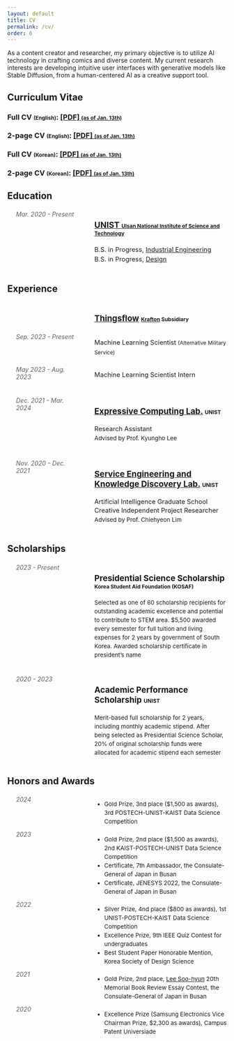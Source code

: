 ```yaml
---
layout: default
title: CV
permalink: /cv/
order: 6
---
```

<head>
<style>
.about-grid {
    display: grid;
    grid-template-columns: 160px auto;
    column-gap: 40px;
    font-size: 16px;
    margin-top: 10px;
    margin-bottom: 20px;
}
.about-grid .section-title {
    margin: 0;
    justify-self: start;
    align-self: start;
    font-size: 0.875em;
    padding-top: 4px;
    padding-left: 20px;
}
.section-title {
    color: #606060;
    font-style: italic;
}
</style>
</head>

<p class="sponsors">
As a content creator and researcher, my primary objective is to utilize AI technology in crafting comics and diverse content. My current research interests are developing intuitive user interfaces with generative models like Stable Diffusion, from a human-centered AI as a creative support tool.
</p>

<h2>Curriculum Vitae</h2>
<div class="news-entries grid-2">
<div class="entry-item course">
    <h3 class="entry-title">Full CV <span style="font-size: 9pt;">(English)</span>: <a href="\assets\cv\20240301_SeonukKim_EN_CV.pdf">[PDF] <span style="font-size: 9pt;">(as of Jan. 13th)</span></a></h3>
    <h3 class="entry-title">2-page CV <span style="font-size: 9pt;">(English)</span>: <a href="\assets\cv\20240301_SeonukKim_EN_Resume.pdf">[PDF] <span style="font-size: 9pt;">(as of Jan. 13th)</span></a></h3>
</div>
<div class="entry-item course">
    <h3 class="entry-title">Full CV <span style="font-size: 9pt;">(Korean)</span>: <a href="\assets\cv\20240301_SeonukKim_KO_CV.pdf">[PDF] <span style="font-size: 9pt;">(as of Jan. 13th)</span></a></h3>
    <h3 class="entry-title">2-page CV <span style="font-size: 9pt;">(Korean)</span>: <a href="\assets\cv\20240301_SeonukKim_KO_Resume.pdf">[PDF] <span style="font-size: 9pt;">(as of Jan. 13th)</span></a></h3>
</div>
</div>

<h2>Education</h2>
<div class="about-grid section">
	<div class="section-title">Mar. 2020 - Present</div>
	<div class="about-content">
		<h3 class="entry-title"><a href="https://www.unist.ac.kr/">UNIST <span style="font-size: 9pt;">Ulsan National Institute of Science and Technology</span></a></h3>
    <p style="font-size: 11pt; line-height: 150%;">
      B.S. in Progress, <a href="https://ie.unist.ac.kr/">Industrial Engineering</a><br>
      B.S. in Progress, <a href="https://design.unist.ac.kr/">Design</a></p>
</div>
</div>

<h2>Experience</h2>
<div class="about-grid section">
	<div class="section-title"></div>
	<div class="about-content">
      <h3 class="entry-title"><a href="https://thingsflow.com/">Thingsflow</a> <span style="font-size: 9pt;"><a href="https://www.krafton.com/">Krafton</a> Subsidiary</span></h3>
  </div>
  <div class="section-title">Sep. 2023 - Present</div>
	<div class="about-content">
    <p style="font-size: 11pt; line-height: 150%;">
        Machine Learning Scientist <span style="font-size: 9pt;"> (Alternative Military Service)</span><br></p>
  </div>
  <div class="section-title">May  2023 - Aug. 2023</div>
	<div class="about-content">
    <p style="font-size: 11pt; line-height: 150%;">
      Machine Learning Scientist Intern <br></p>
  </div>
</div>

<div class="about-grid section">
	<div class="section-title">Dec. 2021 - Mar. 2024</div>
	<div class="about-content">
		<h3 class="entry-title"><a href="https://www.klee141.com/">Expressive Computing Lab.</a> <span style="font-size: 9pt;">UNIST</span></h3>
      <p style="font-size: 11pt; line-height: 140%;">
        Research Assistant
      <br>
      <span style="font-size: 10pt;">Advised by Prof. Kyungho Lee</span>
      </p>
</div>
</div>

<div class="about-grid section">
	<div class="section-title">Nov. 2020 - Dec. 2021</div>
	<div class="about-content">
		<h3 class="entry-title"><a href="https://service.unist.ac.kr/">Service Engineering and Knowledge Discovery Lab.</a> <span style="font-size: 9pt;">UNIST</span></h3>
      <p style="font-size: 11pt; line-height: 140%;">
        Artificial Intelligence Graduate School Creative Independent Project Researcher
    <br>
    <span style="font-size: 10pt;">Advised by Prof. Chiehyeon Lim</span>
      </p>
</div>
</div>

<h2>Scholarships</h2>
<div class="about-grid section">
	<div class="section-title">2023 - Present</div>
	<div class="about-content">
		<h3 class="entry-title">Presidential Science Scholarship <span style="font-size: 9pt;">Korea Student Aid Foundation (KOSAF)</span></h3>
      <p style="font-size: 10pt; line-height: 150%;">
       Selected as one of 60 scholarship recipients for outstanding academic excellence and potential to contribute to STEM area. $5,500 awarded every semester for full tuition and living expenses for 2 years by government of South Korea. Awarded scholarship certificate in president’s name
      </p>
</div>
</div>

<div class="about-grid section">
	<div class="section-title">2020 - 2023</div>
	<div class="about-content">
		<h3 class="entry-title">Academic Performance Scholarship <span style="font-size: 9pt;">UNIST</span></h3>
      <p style="font-size: 10pt; line-height: 150%;">
       Merit-based full scholarship for 2 years, including monthly academic stipend. After being selected as Presidential Science Scholar, 20% of original scholarship funds were allocated for academic stipend each semester
      </p>  
</div>
</div>

<h2>Honors and Awards</h2>
<div class="about-grid section">
	<div class="section-title">2024</div>
	<div class="about-content">
    <ul style="list-style-type:square; font-size: 10pt; line-height: 150%; margin-bottom: 5px; padding-bottom: 2px;">
      <li>Gold Prize, 3nd place ($1,500 as awards), 3rd POSTECH-UNIST-KAIST Data Science Competition</li> 
    </ul>  
  </div>

  <div class="section-title">2023</div>
	<div class="about-content">
    <ul style="list-style-type:square; font-size: 10pt; line-height: 150%; margin-bottom: 5px; padding-bottom: 2px;">
      <li>Gold Prize, 2nd place ($1,500 as awards), 2nd KAIST-POSTECH-UNIST Data Science Competition</li> 
      <li>Certificate, 7th Ambassador, the Consulate-General of Japan in Busan</li> 
      <li>Certificate, JENESYS 2022, the Consulate-General of Japan in Busan</li> 
    </ul>  
  </div>

  <div class="section-title">2022</div>
	<div class="about-content">
    <ul style="list-style-type:square; font-size: 10pt; line-height: 150%; margin-bottom: 5px; padding-bottom: 2px;">
      <li>Silver Prize, 4nd place ($800 as awards), 1st UNIST-POSTECH-KAIST Data Science Competition</li>
      <li>Excellence Prize, 9th IEEE Quiz Contest for undergraduates</li>
      <li>Best Student Paper Honorable Mention, Korea Society of Design Science</li>
    </ul>  
  </div>

  <div class="section-title">2021</div>
	<div class="about-content">
    <ul style="list-style-type:square; font-size: 10pt; line-height: 150%; margin-bottom: 5px; padding-bottom: 2px;">
      <li>Gold Prize, 2nd place, <a href="https://www.donga.com/en/article/all/20011231/210363/1/">Lee Soo-hyun</a> 20th Memorial Book Review Essay Contest, the Consulate-General of Japan in Busan</li>
    </ul>  
  </div>

  <div class="section-title">2020</div>
	<div class="about-content">
    <ul style="list-style-type:square; font-size: 10pt; line-height: 150%; margin-bottom: 5px; padding-bottom: 2px;">
      <li>Excellence Prize (Samsung Electronics Vice Chairman Prize, $2,300 as awards), Campus Patent Universiade</li>
    </ul>  
  </div>
</div>